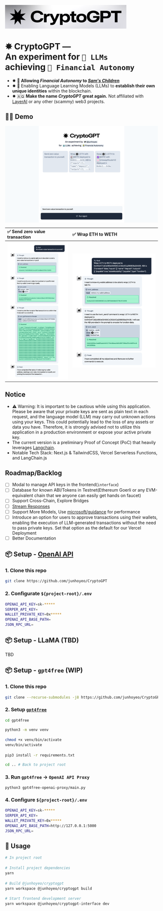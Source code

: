 <img src=".github/logo.png" width="400" />

<h1>
  ✸ CryptoGPT — <br />
  An experiment for <code>🤖 LLMs</code> <br />
  achieving <code>🏦 Financial Autonomy</code>
</h1>

- ✸ 🏦 **Allowing _Financial Autonomy_ to _[Sam's Children](https://en.wikipedia.org/wiki/ChatGPT)_**
- ✸ 🪪 Enabling Language Learning Models (LLMs) to **establish their own unique identities** within the blockchain.
- ✸ 🇦🇶 **Make the name _CryptoGPT_ great again.** Not affiliated with [LayerAI](https://layerai.org/) or any other (scammy) web3 projects.

## 🏴‍☠️ Demo

![Home Screen](./cryptogpt/../.github/home.png)

| ✅ Send zero value transaction                                      | ✅ Wrap ETH to WETH                                      |
| :------------------------------------------------------------------ | :------------------------------------------------------- |
| ![Demo Image 1 - Send zero value transaction](./.github/demo-1.png) | ![Demo Image 2 - Wrap ETH to WETH](./.github/demo-2.png) |

## Notice
- ⚠️ Warning: It is important to be cautious while using this application. Please be aware that your private keys are sent as plain text in each request, and the language model (LLM) may carry out unknown actions using your keys. This could potentially lead to the loss of any assets or data you have. Therefore, it is strongly advised not to utilize this application in a production environment or expose your active private key.
- The current version is a preliminary Proof of Concept (PoC) that heavily leverages [Langchain](https://github.com/hwchase17/langchain).
- Notable Tech Stack: Next.js & TailwindCSS, Vercel Serverless Functions, and LangChain.js

## Roadmap/Backlog
- [ ] Modal to manage API keys in the frontend(`interface`)
- [ ] Database for known ABI/Tokens in Testnet(Ethereum Goerli or any EVM-equivalent chain that we anyone can easily get hands on faucet)
- [ ] Support Cross-Chain, Explore Bridges
- [ ] [Stream Responses](https://vercel.com/blog/introducing-the-vercel-ai-sdk)
- [ ] Support More Models, Use [microsoft/guidance](https://github.com/microsoft/guidance) for performance
- [ ] Introduce an option for users to approve transactions using their wallets, enabling the execution of LLM-generated transactions without the need to pass private keys. Set that option as the default for our Vercel Deployment
- [ ] Better Documentation

## 📦 Setup - [OpenAI API](https://openai.com/blog/openai-api)

### 1. Clone this repo

```bash
git clone https://github.com/junhoyeo/CryptoGPT
```

### 2. Configurate `${project-root}/.env`

```bash
OPENAI_API_KEY=sk-*****
SERPER_API_KEY=
WALLET_PRIVATE_KEY=0x*****
OPENAI_API_BASE_PATH=
JSON_RPC_URL=
```

## 📦 Setup - LLaMA (TBD)

TBD

## 📦 Setup - `gpt4free` (WIP)

### 1. Clone this repo

```bash
git clone --recurse-submodules -j8 https://github.com/junhoyeo/CryptoGPT
```

### 2. Setup [`gpt4free`](https://github.com/xtekky/gpt4free)

```bash
cd gpt4free
```

```bash
python3 -m venv venv

chmod +x venv/bin/activate
venv/bin/activate

pip3 install -r requirements.txt
```

```bash
cd .. # Back to project root
```

### 3. Run `gpt4free` -> `OpenAI API Proxy`

```
python3 gpt4free-openai-proxy/main.py
```

### 4. Configure `${project-root}/.env`

```bash
OPENAI_API_KEY=sk-*****
SERPER_API_KEY=
WALLET_PRIVATE_KEY=0x*****
OPENAI_API_BASE_PATH=http://127.0.0.1:5000
JSON_RPC_URL=
```

## 🚀 Usage

```bash
# In project root

# Install project dependencies
yarn

# Build @junhoyeo/cryptogpt
yarn workspace @junhoyeo/cryptogpt build

# Start frontend development server
yarn workspace @junhoyeo/cryptogpt-interface dev
```
